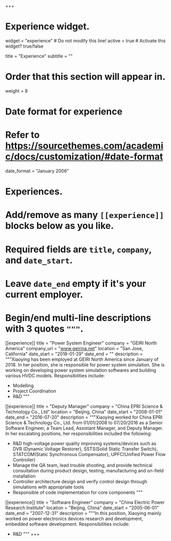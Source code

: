 +++
# Experience widget.
widget = "experience"  # Do not modify this line!
active = true  # Activate this widget? true/false

title = "Experience"
subtitle = ""

# Order that this section will appear in.
weight = 8

# Date format for experience
#   Refer to https://sourcethemes.com/academic/docs/customization/#date-format
date_format = "January 2006"

# Experiences.
#   Add/remove as many `[[experience]]` blocks below as you like.
#   Required fields are `title`, `company`, and `date_start`.
#   Leave `date_end` empty if it's your current employer.
#   Begin/end multi-line descriptions with 3 quotes `"""`.
[[experience]]
  title = "Power System Engineer"
  company = "GEIRI North America"
  company_url = "www.geirina.net"
  location = "San Jose, California"
  date_start = "2018-01-29"
  date_end = ""
  description = """Xiaoying has been employed at GEIRI North America since January of 2018. In her position, she is responsible for power system simulation. She is working on developing power system simulation softwares and building various HVDC models. 
  Responsibilities include: 
  
  * Modelling 
  * Project Coordination
  * R&D
  """

[[experience]]
  title = "Deputy Manager"
  company = "China EPRI Science & Technology Co., Ltd"
  location = "Beijing, China"
  date_start = "2008-01-01"
  date_end = "2016-07-20"
  description = """Xiaoying worked for China EPRI Science & Technology Co., Ltd. from 01/01/2008 to 07/20/2016 as a Senior Software Engineer, a Team Lead, Assistant Manager, and Deputy Manager. In her escalating positions, her responsibilities included the following:

  * R&D high-voltage power quality improving systems/devices such as DVR
(Dynamic Voltage Restorer), SSTS(Solid Static Transfer Switch), STATCOM(Static Synchronous Compensator), UPFC(Unified Power Flow Controller)
  * Manage the QA team, lead trouble shooting, and provide technical consultation
during product design, testing, manufacturing and on-field installation
  * Controller architecture design and verify control design through
simulations with appropriate tools
  * Responsible of code implementation for core components
  """
  
 [[experience]]
  title = "Software Engineer"
  company = "China Electric Power Research Institute"
  location = "Beijing, China"
  date_start = "2005-06-01"
  date_end = "2007-12-31"
  description = """In this position, Xiaoying mainly worked on power electronics devices research and development, embedded software development.
  Responsibilities include: 
  
  * R&D 
  """ 
+++
